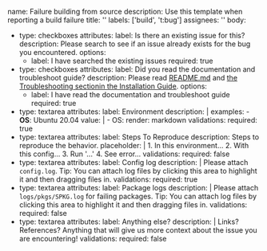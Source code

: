name: Failure building from source
description: Use this template when reporting a build failure
title: ''
labels: ['build', 't:bug']
assignees: ''
body:
  - type: checkboxes
    attributes:
      label: Is there an existing issue for this?
      description: Please search to see if an issue already exists for the bug you encountered.
      options:
      - label: I have searched the existing issues
        required: true
  - type: checkboxes
    attributes:
      label: Did you read the documentation and troubleshoot guide?
      description: Please read [README.md](https://github.com/sagemath/sage/blob/develop/README.md) and [the Troubleshooting sectionin the Installation Guide](https://doc.sagemath.org/html/en/installation/troubles.html).
      options:
      - label: I have read the documentation and troubleshoot guide
        required: true
  - type: textarea
    attributes:
      label: Environment
      description: |
        examples:
          - **OS**: Ubuntu 20.04
      value: |
          - OS:
      render: markdown
    validations:
      required: true
  - type: textarea
    attributes:
      label: Steps To Reproduce
      description: Steps to reproduce the behavior.
      placeholder: |
        1. In this environment...
        2. With this config...
        3. Run '...'
        4. See error...
    validations:
      required: false
  - type: textarea
    attributes:
      label: Config log
      description: |
        Please attach `config.log`.
        Tip: You can attach log files by clicking this area to highlight it and then dragging files in.
    validations:
      required: true
  - type: textarea
    attributes:
      label: Package logs
      description: |
        Please attach ̀`logs/pkgs/SPKG.log` for failing packages.
        Tip: You can attach log files by clicking this area to highlight it and then dragging files in.
    validations:
      required: false
  - type: textarea
    attributes:
      label: Anything else?
      description: |
        Links? References? Anything that will give us more context about the issue you are encountering!
    validations:
      required: false
